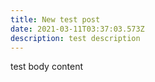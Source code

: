 ```yaml
---
title: New test post
date: 2021-03-11T03:37:03.573Z
description: test description
---
```

test body content